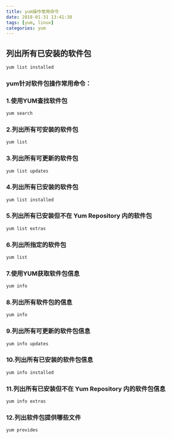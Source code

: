 ```yaml
---
title: yum操作常用命令
date: 2018-01-31 13:41:38
tags: [yum, linux]
categories: yum
---
```

## 列出所有已安装的软件包
```js
yum list installed 
```
### yum针对软件包操作常用命令： 

### 1.使用YUM查找软件包
```js
yum search 
```
### 2.列出所有可安装的软件包
```js
yum list 
```
### 3.列出所有可更新的软件包
```js
yum list updates 
```
<!--more-->
### 4.列出所有已安装的软件包
```js
yum list installed 
```
### 5.列出所有已安装但不在 Yum Repository 内的软件包
```js
yum list extras 
```
### 6.列出所指定的软件包
```js
yum list 
```
### 7.使用YUM获取软件包信息
```js
yum info 
```
### 8.列出所有软件包的信息
```js
yum info 
```
### 9.列出所有可更新的软件包信息
```js
yum info updates 
```
### 10.列出所有已安装的软件包信息
```js
yum info installed 
```
### 11.列出所有已安装但不在 Yum Repository 内的软件包信息
```js
yum info extras 
```
### 12.列出软件包提供哪些文件
```js
yum provides
```